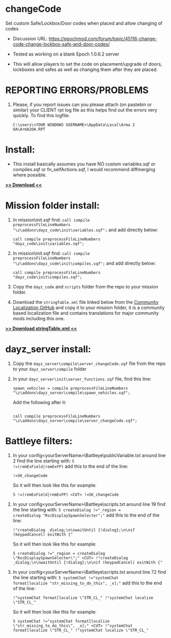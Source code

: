 # changeCode
Set custom Safe/Lockbox/Door codes when placed and allow changing of codes

* Discussion URL: https://epochmod.com/forum/topic/45116-change-code-change-lockbox-safe-and-door-codes/

* Tested as working on a blank Epoch 1.0.6.2 server
* This will allow players to set the code on placement/upgrade of doors, lockboxes and safes as well as changing them after they are placed.

# REPORTING ERRORS/PROBLEMS

1. Please, if you report issues can you please attach (on pastebin or similar) your CLIENT rpt log file as this helps find out the errors very quickly. To find this logfile:

	```sqf
	C:\users\<YOUR WINDOWS USERNAME>\AppData\Local\Arma 2 OA\ArmA2OA.RPT
	```

# Install:

* This install basically assumes you have NO custom variables.sqf or compiles.sqf or fn_selfActions.sqf, I would recommend diffmerging where possible.

**[>> Download <<](https://github.com/oiad/changeCode/archive/master.zip)**

# Mission folder install:

1. In mission\init.sqf find: <code>call compile preprocessFileLineNumbers "\z\addons\dayz_code\init\variables.sqf";</code> and add directly below:

	```sqf
	call compile preprocessFileLineNumbers "dayz_code\init\variables.sqf";
	```

2. In mission\init.sqf find: <code>call compile preprocessFileLineNumbers "\z\addons\dayz_code\init\compiles.sqf";</code> and add directly below:

	```sqf
	call compile preprocessFileLineNumbers "dayz_code\init\compiles.sqf";
	```

3. Copy the <code>dayz_code</code> and <code>scripts</code> folder from the repo to your mission folder.

3. Download the <code>stringTable.xml</code> file linked below from the [Community Localization GitHub](https://github.com/oiad/communityLocalizations) and copy it to your mission folder, it is a community based localization file and contains translations for major community mods including this one.

**[>> Download stringTable.xml <<](https://github.com/oiad/communityLocalizations/blob/master/stringTable.xml)**

# dayz_server install:

1. Copy the <code>dayz_server\compile\server_changeCode.sqf</code> file from the repo to your <code>dayz_server\compile</code> folder

2. In your <code>dayz_server\init\server_functions.sqf</code> file, find this line:
	```sqf
	spawn_vehicles = compile preprocessFileLineNumbers "\z\addons\dayz_server\compile\spawn_vehicles.sqf";
	```
	Add the following after it:
	```sqf
	
	call compile preprocessFileLineNumbers "\z\addons\dayz_server\compile\server_changeCode.sqf";
	```

# Battleye filters:

1. In your config\<yourServerName>\Battleye\publicVariable.txt around line 2 find the line starting with: <code>5 !=(remExField|remExFP)</code> add this to the end of the line:

	```sqf
	!=SK_changeCode
	```

	So it will then look like this for example:

	```sqf
	5 !=(remExField|remExFP) <CUT> !=SK_changeCode
	```
	
2. In your config\<yourServerName>\Battleye\scripts.txt around line 19 find the line starting with: <code>5 createDialog !="_region = createDialog \"RscDisplaySpawnSelecter\";"</code> add this to the end of the line:

	```sqf
	!"createDialog _dialog;\n\nwaitUntil {!dialog};\n\nif (keypadCancel) exitWith {"
	```

	So it will then look like this for example:

	```sqf
	5 createDialog !="_region = createDialog \"RscDisplaySpawnSelecter\";" <CUT> !"createDialog _dialog;\n\nwaitUntil {!dialog};\n\nif (keypadCancel) exitWith {"
	```

3. In your config\<yourServerName>\Battleye\scripts.txt around line 72 find the line starting with: <code>5 systemChat !="systemChat format[localize \"str_missing_to_do_this\", _x];"</code> add this to the end of the line:

	```sqf
	!"systemChat format[localize \"STR_CL_" !"systemChat localize \"STR_CL_"
	```

	So it will then look like this for example:

	```sqf
	5 systemChat !="systemChat format[localize \"str_missing_to_do_this\", _x];" <CUT> !"systemChat format[localize \"STR_CL_" !"systemChat localize \"STR_CL_"
	```